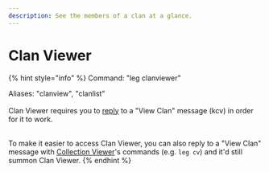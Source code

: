 ```yaml
---
description: See the members of a clan at a glance.
---
```


# Clan Viewer

{% hint style="info" %}
Command: "leg clanviewer"

Aliases: "clanview", "clanlist"\
\
Clan Viewer requires you to [reply](https://app.gitbook.com/s/0OfyDder0TDbYepM9qYh/\~/changes/fKx6pW5EYhSbbpq0LIXz/faq-frequently-asked-questions/how-do-i-use-reply-based-commands) to a "View Clan" message (kcv) in order for it to work.

\
To make it easier to access Clan Viewer, you can also reply to a "View Clan" message with [Collection Viewer](../card-collection-utilities/collection-viewer.md)'s commands (e.g. `leg cv`) and it'd still summon Clan Viewer.
{% endhint %}
